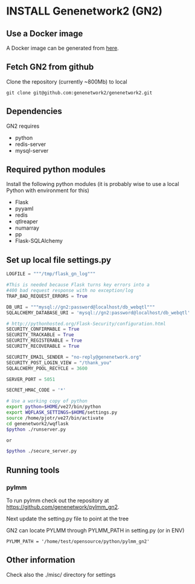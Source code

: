 # INSTALL Genenetwork2 (GN2)

## Use a Docker image

A Docker image can be generated from
[here](https://github.com/lomereiter/gn2-docker).

## Fetch GN2 from github

Clone the repository (currently ~800Mb) to local

    git clone git@github.com:genenetwork2/genenetwork2.git

## Dependencies

GN2 requires

* python
* redis-server
* mysql-server

## Required python modules

Install the following python modules (it is probably wise to use a local
Python with environment for this)

* Flask
* pyyaml
* redis
* qtlreaper
* numarray
* pp
* Flask-SQLAlchemy

## Set up local file settings.py

```python
LOGFILE = """/tmp/flask_gn_log"""

#This is needed because Flask turns key errors into a
#400 bad request response with no exception/log
TRAP_BAD_REQUEST_ERRORS = True

DB_URI = """mysql://gn2:password@localhost/db_webqtl"""
SQLALCHEMY_DATABASE_URI = 'mysql://gn2:password@localhost/db_webqtl'

# http://pythonhosted.org/Flask-Security/configuration.html
SECURITY_CONFIRMABLE = True
SECURITY_TRACKABLE = True
SECURITY_REGISTERABLE = True
SECURITY_RECOVERABLE = True

SECURITY_EMAIL_SENDER = "no-reply@genenetwork.org"
SECURITY_POST_LOGIN_VIEW = "/thank_you"
SQLALCHEMY_POOL_RECYCLE = 3600

SERVER_PORT = 5051

SECRET_HMAC_CODE = '*'
```

```sh
# Use a working copy of python
export python=$HOME/ve27/bin/python
export WQFLASK_SETTINGS=$HOME/settings.py
source /home/pjotr/ve27/bin/activate  
cd genenetwork2/wqflask
$python ./runserver.py

or

$python ./secure_server.py
```

## Running tools

### pylmm

To run pylmm check out the repository at https://github.com/genenetwork/pylmm_gn2.

Next update the setting.py file to point at the tree

GN2 can locate PYLMM through PYLMM_PATH in setting.py (or in ENV)

    PYLMM_PATH = '/home/test/opensource/python/pylmm_gn2'

## Other information

Check also the ./misc/ directory for settings
